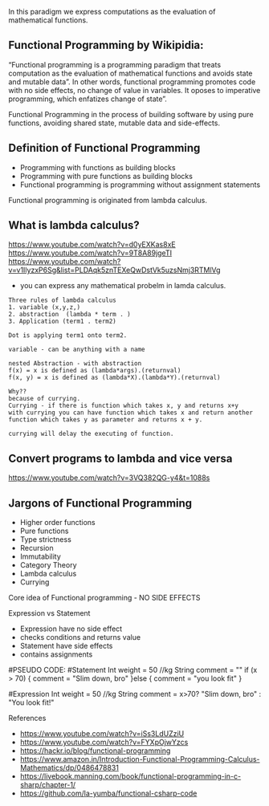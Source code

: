 In this paradigm we express computations as the evaluation of mathematical functions.


## Functional Programming by Wikipidia:
“Functional programming is a programming paradigm that treats computation as the evaluation of mathematical functions and avoids state and mutable data”. In other words, functional programming promotes code with no side effects, no change of value in variables. It oposes to imperative programming, which enfatizes change of state”.


Functional Programming in the process of building software by using pure functions, avoiding shared state, mutable data and side-effects.


## Definition of Functional Programming
- Programming with functions as building blocks
- Programming with pure functions as building blocks
- Functional programming is programming without assignment statements


Functional programming is originated from lambda calculus. 

## What is lambda calculus?
https://www.youtube.com/watch?v=d0yEXKas8xE
https://www.youtube.com/watch?v=9T8A89jgeTI
https://www.youtube.com/watch?v=v1IlyzxP6Sg&list=PLDAqk5znTEXeQwDstVk5uzsNmj3RTMlVg 

- you can express any mathematical probelm in lamda calculus. 

```
Three rules of lambda calculus
1. variable (x,y,z,)
2. abstraction  (lambda * term . )
3. Application (term1 . term2)

Dot is applying term1 onto term2. 

variable - can be anything with a name

nested Abstraction - with abstraction 
f(x) = x is defined as (lambda*args).(returnval)
f(x, y) = x is defined as (lambda*X).(lambda*Y).(returnval)

Why??
because of currying. 
Currying - if there is function which takes x, y and returns x+y
with currying you can have function which takes x and return another function which takes y as parameter and returns x + y.

currying will delay the executing of function.
```


## Convert programs to lambda and vice versa
https://www.youtube.com/watch?v=3VQ382QG-y4&t=1088s


## Jargons of Functional Programming
- Higher order functions
- Pure functions
- Type strictness
- Recursion
- Immutability
- Category Theory
- Lambda calculus
- Currying


Core idea of Functional programming  - NO SIDE EFFECTS




Expression vs Statement
- Expression have no side effect
- checks conditions and returns value
- Statement have side effects
- contains assignments


#PSEUDO CODE:
#Statement
Int weight = 50 //kg
String comment = ""
if (x > 70) {
    comment = "Slim down, bro"
}else {
    comment = "you look fit"
}

#Expression
Int weight = 50 //kg
String comment = x>70? "Slim down, bro" : "You look fit!"



References 
- https://www.youtube.com/watch?v=iSs3LdUZziU
- https://www.youtube.com/watch?v=FYXpOjwYzcs
- https://hackr.io/blog/functional-programming
- https://www.amazon.in/Introduction-Functional-Programming-Calculus-Mathematics/dp/0486478831
- https://livebook.manning.com/book/functional-programming-in-c-sharp/chapter-1/
- https://github.com/la-yumba/functional-csharp-code